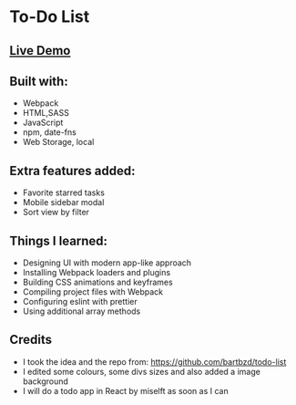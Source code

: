 # To-Do List

## [Live Demo](url)

## Built with:

- Webpack
- HTML,SASS
- JavaScript
- npm, date-fns
- Web Storage, local

## Extra features added:

- Favorite starred tasks
- Mobile sidebar modal
- Sort view by filter

## Things I learned:

- Designing UI with modern app-like approach
- Installing Webpack loaders and plugins
- Building CSS animations and keyframes
- Compiling project files with Webpack
- Configuring eslint with prettier
- Using additional array methods

## Credits

- I took the idea and the repo from: https://github.com/bartbzd/todo-list
- I edited some colours, some divs sizes and also added a image background
- I will do a todo app in React by miselft as soon as I can


